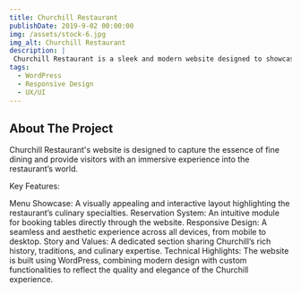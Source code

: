 ```yaml
---
title: Churchill Restaurant
publishDate: 2019-9-02 00:00:00
img: /assets/stock-6.jpg
img_alt: Churchill Restaurant
description: |
 Churchill Restaurant is a sleek and modern website designed to showcase the refined culinary experience offered by the restaurant. Built with WordPress, the site features an intuitive interface allowing customers to explore the menu, make reservations, and discover Churchill’s unique story.
tags:
  - WordPress
  - Responsive Design
  - UX/UI
---
```

## About The Project
Churchill Restaurant's website is designed to capture the essence of fine dining and provide visitors with an immersive experience into the restaurant’s world.

Key Features:

Menu Showcase: A visually appealing and interactive layout highlighting the restaurant’s culinary specialties.
Reservation System: An intuitive module for booking tables directly through the website.
Responsive Design: A seamless and aesthetic experience across all devices, from mobile to desktop.
Story and Values: A dedicated section sharing Churchill’s rich history, traditions, and culinary expertise.
Technical Highlights:
The website is built using WordPress, combining modern design with custom functionalities to reflect the quality and elegance of the Churchill experience.